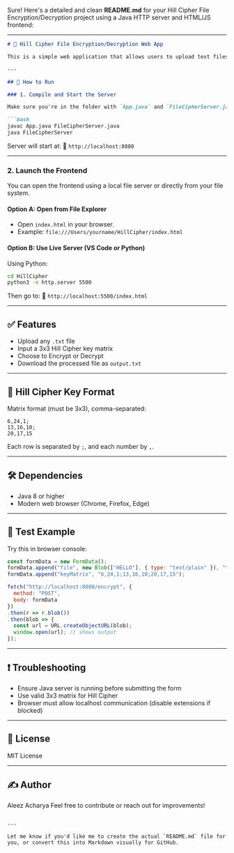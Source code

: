 
Sure! Here's a detailed and clean **README.md** for your Hill Cipher File Encryption/Decryption project using a Java HTTP server and HTML/JS frontend:

---

```markdown
# 🔐 Hill Cipher File Encryption/Decryption Web App

This is a simple web application that allows users to upload text files and encrypt or decrypt them using the **Hill Cipher** algorithm. The backend is a Java HTTP server, and the frontend is written in HTML and JavaScript.

---

## 🚀 How to Run

### 1. Compile and Start the Server

Make sure you're in the folder with `App.java` and `FileCipherServer.java`.

```bash
javac App.java FileCipherServer.java
java FileCipherServer
````

Server will start at:
📍 `http://localhost:8080`

---

### 2. Launch the Frontend

You can open the frontend using a local file server or directly from your file system.

#### Option A: Open from File Explorer

* Open `index.html` in your browser.
* Example: `file:///Users/yourname/HillCipher/index.html`

#### Option B: Use Live Server (VS Code or Python)

Using Python:

```bash
cd HillCipher
python3 -m http.server 5500
```

Then go to:
📍 `http://localhost:5500/index.html`

---

## ✅ Features

* Upload any `.txt` file
* Input a 3x3 Hill Cipher key matrix
* Choose to Encrypt or Decrypt
* Download the processed file as `output.txt`

---

## 🧠 Hill Cipher Key Format

Matrix format (must be 3x3), comma-separated:

```
6,24,1;
13,16,10;
20,17,15
```

Each row is separated by `;`, and each number by `,`.

---

## 🛠️ Dependencies

* Java 8 or higher
* Modern web browser (Chrome, Firefox, Edge)

---

## 🧪 Test Example

Try this in browser console:

```js
const formData = new FormData();
formData.append("file", new Blob(["HELLO"], { type: "text/plain" }), "test.txt");
formData.append("keyMatrix", "6,24,1;13,16,10;20,17,15");

fetch("http://localhost:8080/encrypt", {
  method: "POST",
  body: formData
})
.then(r => r.blob())
.then(blob => {
  const url = URL.createObjectURL(blob);
  window.open(url); // shows output
});
```

---

## ❗ Troubleshooting

* Ensure Java server is running before submitting the form
* Use valid 3x3 matrix for Hill Cipher
* Browser must allow localhost communication (disable extensions if blocked)

---

## 📄 License

MIT License

---

## ✍️ Author

Aleez Acharya
Feel free to contribute or reach out for improvements!

```

---

Let me know if you'd like me to create the actual `README.md` file for you, or convert this into Markdown visually for GitHub.
```
